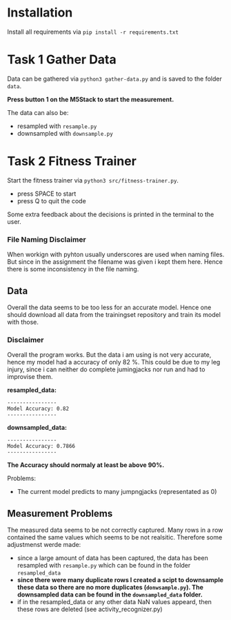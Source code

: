 # Installation
Install all requirements via ```pip install -r requirements.txt```

# Task 1 Gather Data
Data can be gathered via ```python3 gather-data.py``` and is saved to the folder ``data``.

**Press button 1 on the M5Stack to start the measurement.**

The data can also be: 

- resampled with ```resample.py```
- downsampled with ```downsample.py```

# Task 2 Fitness Trainer

Start the fitness trainer via ```python3 src/fitness-trainer.py```.

- press SPACE to start 
- press Q to quit the code


Some extra feedback about the decisions is printed in the terminal to the user.

### File Naming Disclaimer
When workign with pyhton usually underscores are used when naming files. But since in the assignment the filename was given i kept them here. Hence there is some inconsistency in the file naming.


## Data 
Overall the data seems to be too less for an accurate model. Hence one should download all data from the trainingset repository and train its model with those.

### Disclaimer
Overall the program works. But the data i am using is not very accurate, hence my model had a accuracy of only 82 %. This could be due to my leg injury, since i can neither do complete jumingjacks nor run and had to improvise them.

**resampled_data:**
```
----------------
Model Accuracy: 0.82
----------------
```

**downsampled_data:**
```
----------------
Model Accuracy: 0.7866 
----------------
```

**The Accuracy should normaly at least be above 90%.**

Problems: 
- The current model predicts to many jumpngjacks (representated as 0)

## Measurement Problems
The measured data seems to be not correctly captured. Many rows in a row contained the same values which seems to be not realsitic. Therefore some adjustmenst werde made:

- since a large amount of data has been captured, the data has been resampled with ``resample.py`` which can be found in the folder ``resampled_data``
- **since there were many duplicate rows I created a scipt to downsample these data so there are no more duplicates (``donwsample.py``). The downsampled data can be found in the ``downsampled_data`` folder.**
- if in the resampled_data or any other data NaN values appeard, then these rows are deleted (see activity_recognizer.py)
